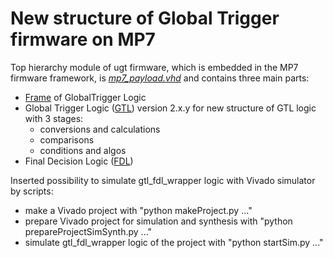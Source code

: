 # New structure of Global Trigger firmware on MP7

Top hierarchy module of ugt firmware, which is embedded in the MP7 firmware framework, is *[mp7_payload.vhd](firmware/hdl/mp7_payload.vhd)* and contains three main parts:

* [Frame](doc/frame.md) of GlobalTrigger Logic
* Global Trigger Logic ([GTL](doc/gtl.md)) version 2.x.y for new structure of GTL logic with 3 stages: 
  * conversions and calculations
  * comparisons
  * conditions and algos
* Final Decision Logic ([FDL](doc/fdl.md))

Inserted possibility to simulate gtl_fdl_wrapper logic with Vivado simulator by scripts:
* make a Vivado project with "python makeProject.py ..."
* prepare Vivado project for simulation and synthesis with "python prepareProjectSimSynth.py ..."
* simulate gtl_fdl_wrapper logic of the project with "python startSim.py ..."
